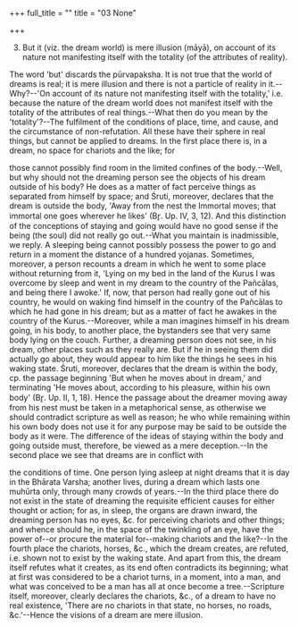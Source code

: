 +++
full_title = ""
title = "03 None"

+++


3. But it (viz. the dream world) is mere illusion (māyā), on account of its nature not manifesting itself with the totality (of the attributes of reality).

The word 'but' discards the pūrvapaksha. It is not true that the world of dreams is real; it is mere illusion and there is not a particle of reality in it.--Why?--'On account of its nature not manifesting itself with the totality,' i.e. because the nature of the dream world does not manifest itself with the totality of the attributes of real things.--What then do you mean by the 'totality'?--The fulfilment of the conditions of place, time, and cause, and the circumstance of non-refutation. All these have their sphere in real things, but cannot be applied to dreams. In the first place there is, in a dream, no space for chariots and the like; for

those cannot possibly find room in the limited confines of the body.--Well, but why should not the dreaming person see the objects of his dream outside of his body? He does as a matter of fact perceive things as separated from himself by space; and Śruti, moreover, declares that the dream is outside the body, 'Away from the nest the Immortal moves; that immortal one goes wherever he likes' (Br̥. Up. IV, 3, 12). And this distinction of the conceptions of staying and going would have no good sense if the being (the soul) did not really go out.--What you maintain is inadmissible, we reply. A sleeping being cannot possibly possess the power to go and return in a moment the distance of a hundred yojanas. Sometimes, moreover, a person recounts a dream in which he went to some place without returning from it, 'Lying on my bed in the land of the Kurus I was overcome by sleep and went in my dream to the country of the Pañcālas, and being there I awoke.' If, now, that person had really gone out of his country, he would on waking find himself in the country of the Pañcālas to which he had gone in his dream; but as a matter of fact he awakes in the country of the Kurus.--Moreover, while a man imagines himself in his dream going, in his body, to another place, the bystanders see that very same body lying on the couch. Further, a dreaming person does not see, in his dream, other places such as they really are. But if he in seeing them did actually go about, they would appear to him like the things he sees in his waking state. Śruti, moreover, declares that the dream is within the body, cp. the passage beginning 'But when he moves about in dream,' and terminating 'He moves about, according to his pleasure, within his own body' (Br̥. Up. II, 1, 18). Hence the passage about the dreamer moving away from his nest must be taken in a metaphorical sense, as otherwise we should contradict scripture as well as reason; he who while remaining within his own body does not use it for any purpose may be said to be outside the body as it were. The difference of the ideas of staying within the body and going outside must, therefore, be viewed as a mere deception.--In the second place we see that dreams are in conflict with

the conditions of time. One person lying asleep at night dreams that it is day in the Bhārata Varsha; another lives, during a dream which lasts one muhūrta only, through many crowds of years.--In the third place there do not exist in the state of dreaming the requisite efficient causes for either thought or action; for as, in sleep, the organs are drawn inward, the dreaming person has no eyes, &c. for perceiving chariots and other things; and whence should he, in the space of the twinkling of an eye, have the power of--or procure the material for--making chariots and the like?--In the fourth place the chariots, horses, &c., which the dream creates, are refuted, i.e. shown not to exist by the waking state. And apart from this, the dream itself refutes what it creates, as its end often contradicts its beginning; what at first was considered to be a chariot turns, in a moment, into a man, and what was conceived to be a man has all at once become a tree.--Scripture itself, moreover, clearly declares the chariots, &c., of a dream to have no real existence, 'There are no chariots in that state, no horses, no roads, &c.'--Hence the visions of a dream are mere illusion.

